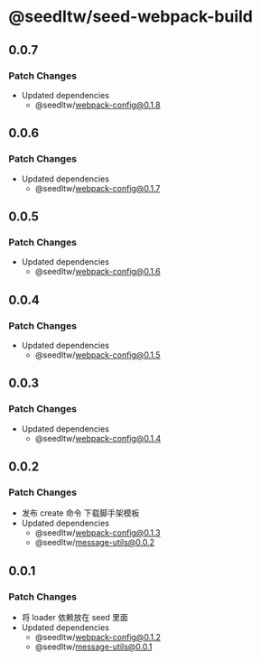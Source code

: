 # @seedltw/seed-webpack-build

## 0.0.7

### Patch Changes

- Updated dependencies
  - @seedltw/webpack-config@0.1.8

## 0.0.6

### Patch Changes

- Updated dependencies
  - @seedltw/webpack-config@0.1.7

## 0.0.5

### Patch Changes

- Updated dependencies
  - @seedltw/webpack-config@0.1.6

## 0.0.4

### Patch Changes

- Updated dependencies
  - @seedltw/webpack-config@0.1.5

## 0.0.3

### Patch Changes

- Updated dependencies
  - @seedltw/webpack-config@0.1.4

## 0.0.2

### Patch Changes

- 发布 create 命令 下载脚手架模板
- Updated dependencies
  - @seedltw/webpack-config@0.1.3
  - @seedltw/message-utils@0.0.2

## 0.0.1

### Patch Changes

- 将 loader 依赖放在 seed 里面
- Updated dependencies
  - @seedltw/webpack-config@0.1.2
  - @seedltw/message-utils@0.0.1
